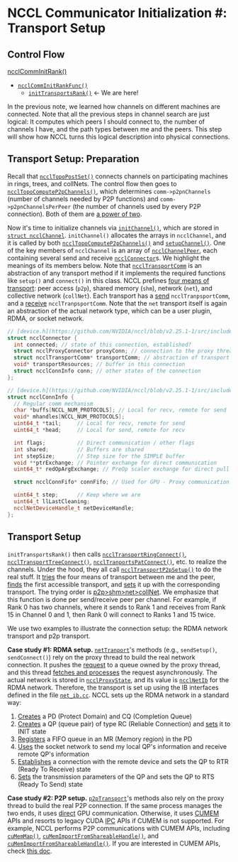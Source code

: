 # NCCL Communicator Initialization #: Transport Setup 

## Control Flow

[ncclCommInitRank()](https://github.com/NVIDIA/nccl/blob/v2.25.1-1/src/init.cc#L1715)

- [`ncclCommInitRankFunc()`](https://github.com/NVIDIA/nccl/blob/v2.25.1-1/src/init.cc#L1340)
  - [`initTransportsRank()`](https://github.com/NVIDIA/nccl/blob/v2.25.1-1/src/init.cc#L659) <- We are here!

In the previous note, we learned how channels on different machines are connected. Note that all the previous steps in channel search are just logical: It computes which peers I should connect to, the number of channels I have, and the path types between me and the peers. This step will show how NCCL turns this logical description into physical connections.

## Transport Setup: Preparation

Recall that [`ncclTopoPostSet()`](https://github.com/NVIDIA/nccl/blob/v2.25.1-1/src/init.cc#L1026) connects channels on participating machines in rings, trees, and collNets. The control flow then goes to [`ncclTopoComputeP2pChannels()`](https://github.com/NVIDIA/nccl/blob/v2.25.1-1/src/init.cc#L1046), which determines `comm->p2pnChannels` (number of channels needed by P2P functions) and `comm->p2pnChannelsPerPeer` (the number of channels used by every P2P connection). Both of them are [a power of two](https://github.com/NVIDIA/nccl/blob/v2.25.1-1/src/graph/paths.cc#L802-803).

Now it's time to initialize channels via [`initChannel()`](https://github.com/NVIDIA/nccl/blob/v2.25.1-1/src/channel.cc#L12), which are stored in [`struct ncclChannel`](https://github.com/NVIDIA/nccl/blob/v2.25.1-1/src/include/comm.h#L139). `initChannel()` allocates the arrays in `ncclChannel`, and it is called by both [`ncclTopoComputeP2pChannels()`](https://github.com/NVIDIA/nccl/blob/v2.25.1-1/src/init.cc#L1046) and [`setupChannel()`](https://github.com/NVIDIA/nccl/blob/v2.25.1-1/src/init.cc#L1143). One of the key members of `ncclChannel` is an array of [`ncclChannelPeer`](https://github.com/NVIDIA/nccl/blob/v2.25.1-1/src/include/comm.h#L140), each containing several send and receive [`ncclConnector`](https://github.com/NVIDIA/nccl/blob/v2.25.1-1/src/include/device.h#L199-203)s. We highlight the meanings of its members below. Note that [`ncclTransportComm`](https://github.com/NVIDIA/nccl/blob/v2.25.1-1/src/include/transport.h#L96) is an abstraction of any transport method if it implements the required functions like `setup()` and `connect()` in this class. NCCL prefines [four means of transport](https://github.com/NVIDIA/nccl/blob/v2.25.1-1/src/include/transport.h#L25-L29): peer access (`p2p`), shared memory (`shm`), network (`net`), and collective network (`collNet`). Each transport has a [send](https://github.com/NVIDIA/nccl/blob/v2.25.1-1/src/include/transport.h#L112) `ncclTranpsportComm`, and a [receive](https://github.com/NVIDIA/nccl/blob/v2.25.1-1/src/include/transport.h#L113) `ncclTranpsportComm`. Note that the `net` transport itself is again an abstraction of the actual network type, which can be a user plugin, RDMA, or socket network.

```C++
// [device.h](https://github.com/NVIDIA/nccl/blob/v2.25.1-1/src/include/device.h#L134)
struct ncclConnector {
  int connected; // state of this connection, established?
  struct ncclProxyConnector proxyConn; // connection to the proxy thread
  struct ncclTransportComm* transportComm; // abstraction of transport
  void* transportResources; // buffer in this connection
  struct ncclConnInfo conn; // other states of the connection
};

// [device.h](https://github.com/NVIDIA/nccl/blob/v2.25.1-1/src/include/device.h#L104)
struct ncclConnInfo {
  // Regular comm mechanism
  char *buffs[NCCL_NUM_PROTOCOLS]; // Local for recv, remote for send
  void* mhandles[NCCL_NUM_PROTOCOLS];
  uint64_t *tail;     // Local for recv, remote for send
  uint64_t *head;     // Local for send, remote for recv

  int flags;          // Direct communication / other flags
  int shared;         // Buffers are shared
  int stepSize;       // Step size for the SIMPLE buffer
  void **ptrExchange; // Pointer exchange for direct communication
  uint64_t* redOpArgExchange; // PreOp scaler exchange for direct pull case

  struct ncclConnFifo* connFifo; // Used for GPU - Proxy communication

  uint64_t step;      // Keep where we are
  uint64_t llLastCleaning;
  ncclNetDeviceHandle_t netDeviceHandle;
};
```

## Transport Setup

`initTransportsRank()` then calls [`ncclTransportRingConnect()`](https://github.com/NVIDIA/nccl/blob/v2.25.1-1/src/init.cc#L1145), [`ncclTransportTreeConnect()`](https://github.com/NVIDIA/nccl/blob/v2.25.1-1/src/init.cc#L1148), [`ncclTranportsPatConnect()`](https://github.com/NVIDIA/nccl/blob/v2.25.1-1/src/init.cc#L1151), etc. to realize the channels. Under the hood, they all call [`ncclTransportP2pSetup()`](https://github.com/NVIDIA/nccl/blob/v2.25.1-1/src/transport.cc#L101) to do the real stuff. It [tries](https://github.com/NVIDIA/nccl/blob/v2.25.1-1/src/transport.cc#L27) the four means of transport between me and the peer, [finds](https://github.com/NVIDIA/nccl/blob/v2.25.1-1/src/transport.cc#L31) the first accessible transport, and [sets](https://github.com/NVIDIA/nccl/blob/v2.25.1-1/src/transport.cc#L34) it up with the corresponding transport. The trying order is [p2p>shm>net>collNet](https://github.com/NVIDIA/nccl/blob/v2.25.1-1/src/transport.cc#L14-L19). We emphasize that this function is done per send/receive peer per channel. For example, if Rank 0 has two channels, where it sends to Rank 1 and receives from Rank 15 in Channel 0 and 1, then Rank 0 will connect to Ranks 1 and 15 twice.

We use two examples to illustrate the connection setup: the RDMA network transport and p2p transport.

**Case study #1: RDMA setup.** [`netTranport`](https://github.com/NVIDIA/nccl/blob/v2.25.1-1/src/transport/net.cc#L1718)'s methods (e.g., `sendSetup()`, `sendConnect()`) rely on the proxy thread to build the real network connection. It pushes the [request](https://github.com/NVIDIA/nccl/blob/v2.25.1-1/src/include/proxy.h#L368-L381) to a queue owned by the proxy thread, and this thread [fetches and processes](https://github.com/NVIDIA/nccl/blob/v2.25.1-1/src/proxy.cc#L1425) the request asynchronously. The actual network is stored in [`ncclProxyState`](https://github.com/NVIDIA/nccl/blob/master/src/include/proxy.h#L303), and its value is [`ncclNetIb`](https://github.com/NVIDIA/nccl/blob/v2.25.1-1/src/transport/net_ib.cc#L2344) for the RDMA network. Therefore, the transport is set up using the IB interfaces defined in the file [`net_ib.cc`](https://github.com/NVIDIA/nccl/blob/v2.25.1-1/src/transport/net_ib.cc). NCCL sets up the RDMA network in a standard way:

1. [Creates](https://github.com/NVIDIA/nccl/blob/v2.25.1-1/src/transport/net_ib.cc#L1240) a PD (Protect Domain) and CQ (Completion Queue)
2. [Creates](https://github.com/NVIDIA/nccl/blob/v2.25.1-1/src/transport/net_ib.cc#L1253) a QP (queue pair) of type RC (Reliable Connection) and [sets](https://github.com/NVIDIA/nccl/blob/v2.25.1-1/src/transport/net_ib.cc#L1081) it to INIT state
3. [Registers](https://github.com/NVIDIA/nccl/blob/v2.25.1-1/src/transport/net_ib.cc#L1278) a FIFO queue in an MR (Memory region) in the PD
4. [Uses](https://github.com/NVIDIA/nccl/blob/v2.25.1-1/src/transport/net_ib.cc#L1328) the socket network to send my local QP's information and receive remote QP's information
5. [Establishes](https://github.com/NVIDIA/nccl/blob/v2.25.1-1/src/transport/net_ib.cc#L1376) a connection with the remote device and sets the QP to RTR (Ready To Receive) state
6. [Sets](https://github.com/NVIDIA/nccl/blob/v2.25.1-1/src/transport/net_ib.cc#L1133) the transmission parameters of the QP and sets the QP to RTS (Ready To Send) state

**Case study #2: P2P setup.** [`p2pTransport`](https://github.com/NVIDIA/nccl/blob/v2.25.1-1/src/transport/p2p.cc#L1115)'s methods also rely on the proxy thread to build the real P2P connection. If the same process manages the two ends, it uses [direct](https://github.com/NVIDIA/nccl/blob/v2.25.1-1/src/transport/p2p.cc#L451) GPU communication. Otherwise, it uses [CUMEM](https://github.com/NVIDIA/nccl/blob/v2.25.1-1/src/transport/p2p.cc#L455) APIs and resorts to legacy CUDA [IPC](https://github.com/NVIDIA/nccl/blob/v2.25.1-1/src/transport/p2p.cc#L460) APIs if CUMEM is not supported. For example, NCCL performs P2P communications with CUMEM APIs, including [`cuMemMap()`](https://github.com/NVIDIA/nccl/blob/v2.25.1-1/src/include/alloc.h#L232), [`cuMemImportFromShareableHandle()`](https://github.com/NVIDIA/nccl/blob/v2.25.1-1/src/transport/p2p.cc#L277), and [`cuMemImportFromShareableHandle()`](https://github.com/NVIDIA/nccl/blob/v2.25.1-1/src/transport/p2p.cc#L2277). If you are interested in CUMEM APIs, check [this doc](https://docs.nvidia.com/cuda/cuda-driver-api/group__CUDA__VA.html).